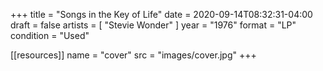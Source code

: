 +++
title = "Songs in the Key of Life"
date = 2020-09-14T08:32:31-04:00
draft = false
artists = [ "Stevie Wonder" ]
year = "1976"
format = "LP"
condition = "Used"

[[resources]]
  name = "cover"
  src = "images/cover.jpg"
+++

<!--more-->

